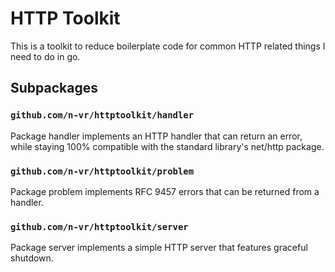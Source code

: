 # HTTP Toolkit

This is a toolkit to reduce boilerplate code for common HTTP related things I need to do in go.

## Subpackages

### `github.com/n-vr/httptoolkit/handler`

Package handler implements an HTTP handler that can return an error, while staying 100% compatible with the standard library's net/http package.

### `github.com/n-vr/httptoolkit/problem`

Package problem implements RFC 9457 errors that can be returned from a handler.

### `github.com/n-vr/httptoolkit/server`

Package server implements a simple HTTP server that features graceful shutdown.
